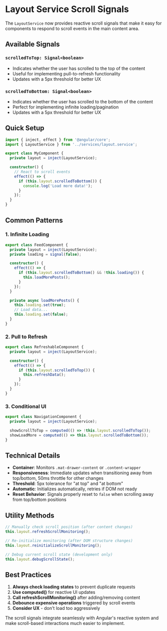 # Layout Service Scroll Signals

The `LayoutService` now provides reactive scroll signals that make it easy for components to respond to scroll events in the main content area.

## Available Signals

### `scrolledToTop: Signal<boolean>`

- Indicates whether the user has scrolled to the top of the content
- Useful for implementing pull-to-refresh functionality
- Updates with a 5px threshold for better UX

### `scrolledToBottom: Signal<boolean>`

- Indicates whether the user has scrolled to the bottom of the content
- Perfect for implementing infinite loading/pagination
- Updates with a 5px threshold for better UX

## Quick Setup

```typescript
import { inject, effect } from '@angular/core';
import { LayoutService } from '../services/layout.service';

export class MyComponent {
  private layout = inject(LayoutService);

  constructor() {
    // React to scroll events
    effect(() => {
      if (this.layout.scrolledToBottom()) {
        console.log('Load more data!');
      }
    });
  }
}
```

## Common Patterns

### 1. Infinite Loading

```typescript
export class FeedComponent {
  private layout = inject(LayoutService);
  private loading = signal(false);

  constructor() {
    effect(() => {
      if (this.layout.scrolledToBottom() && !this.loading()) {
        this.loadMorePosts();
      }
    });
  }

  private async loadMorePosts() {
    this.loading.set(true);
    // Load data...
    this.loading.set(false);
  }
}
```

### 2. Pull to Refresh

```typescript
export class RefreshableComponent {
  private layout = inject(LayoutService);

  constructor() {
    effect(() => {
      if (this.layout.scrolledToTop()) {
        this.refreshData();
      }
    });
  }
}
```

### 3. Conditional UI

```typescript
export class NavigationComponent {
  private layout = inject(LayoutService);

  showScrollToTop = computed(() => !this.layout.scrolledToTop());
  showLoadMore = computed(() => this.layout.scrolledToBottom());
}
```

## Technical Details

- **Container**: Monitors `.mat-drawer-content` or `.content-wrapper`
- **Responsiveness**: Immediate updates when transitioning away from top/bottom, 50ms throttle for other changes
- **Threshold**: 5px tolerance for "at top" and "at bottom"
- **Automatic**: Initializes automatically, retries if DOM not ready
- **Reset Behavior**: Signals properly reset to `false` when scrolling away from top/bottom positions

## Utility Methods

```typescript
// Manually check scroll position (after content changes)
this.layout.refreshScrollMonitoring();

// Re-initialize monitoring (after DOM structure changes)
this.layout.reinitializeScrollMonitoring();

// Debug current scroll state (development only)
this.layout.debugScrollState();
```

## Best Practices

1. **Always check loading states** to prevent duplicate requests
2. **Use computed()** for reactive UI updates
3. **Call refreshScrollMonitoring()** after adding/removing content
4. **Debounce expensive operations** triggered by scroll events
5. **Consider UX** - don't load too aggressively

The scroll signals integrate seamlessly with Angular's reactive system and make scroll-based interactions much easier to implement.

